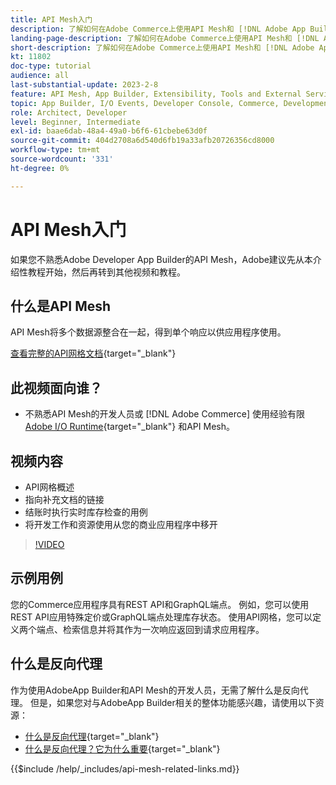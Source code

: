 ```yaml
---
title: API Mesh入门
description: 了解如何在Adobe Commerce上使用API Mesh和 [!DNL Adobe App Builder]. 了解安装AdobeApp Builder、处理项目、创建graphql反向代理等内容。
landing-page-description: 了解如何在Adobe Commerce上使用API Mesh和 [!DNL Adobe App Builder]. 了解安装AdobeIO、使用项目、创建graphql反向代理等内容。
short-description: 了解如何在Adobe Commerce上使用API Mesh和 [!DNL Adobe App Builder]. 了解安装AdobeIO、使用项目、创建graphql反向代理等内容。
kt: 11802
doc-type: tutorial
audience: all
last-substantial-update: 2023-2-8
feature: API Mesh, App Builder, Extensibility, Tools and External Services, Backend Development
topic: App Builder, I/O Events, Developer Console, Commerce, Development, Integrations
role: Architect, Developer
level: Beginner, Intermediate
exl-id: baae6dab-48a4-49a0-b6f6-61cbebe63d0f
source-git-commit: 404d2708a6d540d6fb19a33afb20726356cd8000
workflow-type: tm+mt
source-wordcount: '331'
ht-degree: 0%

---
```


# API Mesh入门

如果您不熟悉Adobe Developer App Builder的API Mesh，Adobe建议先从本介绍性教程开始，然后再转到其他视频和教程。

## 什么是API Mesh

API Mesh将多个数据源整合在一起，得到单个响应以供应用程序使用。

[查看完整的API网格文档](https://developer.adobe.com/graphql-mesh-gateway/gateway/overview/){target="_blank"}

## 此视频面向谁？

* 不熟悉API Mesh的开发人员或 [!DNL Adobe Commerce] 使用经验有限 [Adobe I/O Runtime](https://developer.adobe.com/runtime/docs/guides/overview/){target="_blank"} 和API Mesh。

## 视频内容

* API网格概述
* 指向补充文档的链接
* 结账时执行实时库存检查的用例
* 将开发工作和资源使用从您的商业应用程序中移开

>[!VIDEO](https://video.tv.adobe.com/v/3417534?quality=12&learn=on)

## 示例用例

您的Commerce应用程序具有REST API和GraphQL端点。 例如，您可以使用REST API应用特殊定价或GraphQL端点处理库存状态。 使用API网格，您可以定义两个端点、检索信息并将其作为一次响应返回到请求应用程序。

## 什么是反向代理

作为使用AdobeApp Builder和API Mesh的开发人员，无需了解什么是反向代理。 但是，如果您对与AdobeApp Builder相关的整体功能感兴趣，请使用以下资源：

* [什么是反向代理](https://www.imperva.com/learn/performance/reverse-proxy/){target="_blank"}
* [什么是反向代理？它为什么重要](https://blog.hubspot.com/website/reverse-proxy){target="_blank"}

{{$include /help/_includes/api-mesh-related-links.md}}
